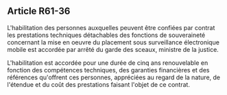 Article R61-36
----
L'habilitation des personnes auxquelles peuvent être confiées par contrat les
prestations techniques détachables des fonctions de souveraineté concernant la
mise en oeuvre du placement sous surveillance électronique mobile est accordée
par arrêté du garde des sceaux, ministre de la justice.

L'habilitation est accordée pour une durée de cinq ans renouvelable en fonction
des compétences techniques, des garanties financières et des références
qu'offrent ces personnes, appréciées au regard de la nature, de l'étendue et du
coût des prestations faisant l'objet de ce contrat.
